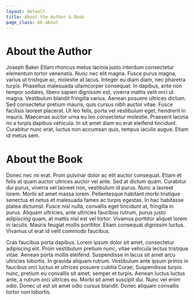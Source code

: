 ```yaml
---
layout: default
title: About the Author & Book
page_class: bk-about
---
```


About the Author
================

Joseph Baker Etiam rhoncus metus lacinia justo interdum consectetur elementum tortor venenatis. Nunc nec elit magna. Fusce purus magna, varius ut tristique ac, molestie at lacus. Integer eu diam diam, nec pharetra turpis. Phasellus malesuada ullamcorper consequat. In dapibus, ante non tempor sodales, libero sapien dignissim est, viverra mattis velit orci ut magna. Vestibulum blandit fringilla varius. Aenean posuere ultrices dictum. Sed consectetur pretium mauris, quis cursus nibh auctor vitae. Fusce facilisis laoreet placerat. Ut leo felis, porta vel vestibulum eget, hendrerit in mauris. Maecenas auctor urna eu leo consectetur molestie. Praesent lacinia mi a turpis dapibus vehicula. In sit amet diam eu erat eleifend tincidunt. Curabitur nunc erat, luctus non accumsan quis, tempus iaculis augue. Etiam id metus sem.


About the Book
=============

Donec nec mi erat. Proin pulvinar dolor ac elit auctor consequat. Etiam et felis at quam auctor ultrices auctor vel ante. Sed at dictum quam. Curabitur dui purus, viverra vel laoreet non, vestibulum id purus. Nunc a laoreet lorem. Morbi sit amet massa lorem. Pellentesque habitant morbi tristique senectus et netus et malesuada fames ac turpis egestas. In hac habitasse platea dictumst. Fusce nisl nulla, convallis eget tincidunt at, fringilla in purus. Aliquam ultricies, ante ultricies faucibus rutrum, purus justo adipiscing quam, at mattis nisl est vel tortor. Vivamus porttitor aliquet lorem in iaculis. Mauris feugiat mollis porttitor. Etiam consequat dignissim luctus. Vivamus ut erat id velit commodo faucibus.

Cras faucibus porta dapibus. Lorem ipsum dolor sit amet, consectetur adipiscing elit. Proin vestibulum pretium nunc, vitae vehicula lectus tristique vitae. Aenean porta mollis eleifend. Suspendisse in lacus sit amet arcu ultricies lobortis. In gravida aliquam rutrum. Vestibulum ante ipsum primis in faucibus orci luctus et ultrices posuere cubilia Curae; Suspendisse turpis nunc, pretium eu convallis sit amet, semper et turpis. Aenean luctus luctus ante, a rutrum orci ultrices eu. Morbi sit amet suscipit dui. Nunc vel enim odio. Donec ut est sit amet odio cursus blandit. Donec aliquam convallis tortor non lobortis.
